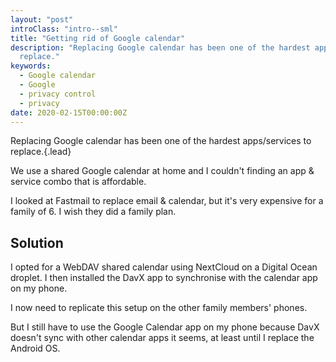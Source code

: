 ```yaml
---
layout: "post"
introClass: "intro--sml"
title: "Getting rid of Google calendar"
description: "Replacing Google calendar has been one of the hardest apps/services to
  replace."
keywords:
  - Google calendar
  - Google
  - privacy control
  - privacy
date: 2020-02-15T00:00:00Z
---
```

Replacing Google calendar has been one of the hardest apps/services to replace.{.lead}

We use a shared Google calendar at home and I couldn't finding an app & service combo that is affordable.

I looked at Fastmail to replace email & calendar, but it's very expensive for a family of 6. I wish they did a family plan.

## Solution

I opted for a WebDAV shared calendar using NextCloud on a Digital Ocean droplet. I then installed the DavX app to synchronise with the calendar app on my phone.

I now need to replicate this setup on the other family members' phones.

But I still have to use the Google Calendar app on my phone because DavX doesn't sync with other calendar apps it seems, at least until I replace the Android OS.
